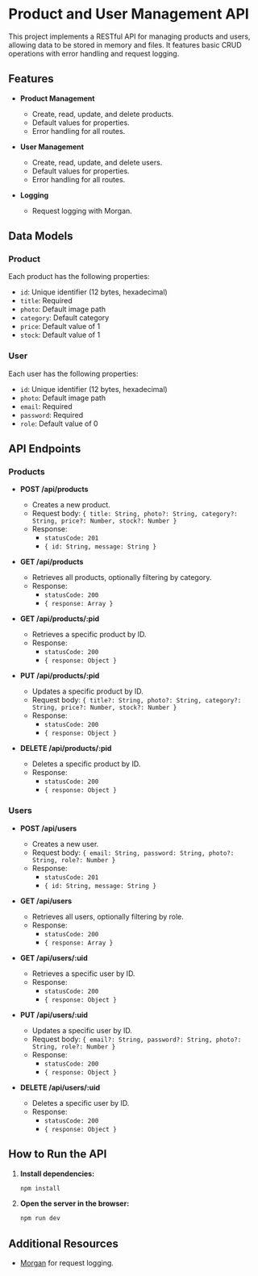 # Product and User Management API

This project implements a RESTful API for managing products and users, allowing data to be stored in memory and files. It features basic CRUD operations with error handling and request logging.

## Features

- **Product Management**
  - Create, read, update, and delete products.
  - Default values for properties.
  - Error handling for all routes.

- **User Management**
  - Create, read, update, and delete users.
  - Default values for properties.
  - Error handling for all routes.

- **Logging**
  - Request logging with Morgan.

## Data Models

### Product
Each product has the following properties:
- `id`: Unique identifier (12 bytes, hexadecimal)
- `title`: Required
- `photo`: Default image path
- `category`: Default category
- `price`: Default value of 1
- `stock`: Default value of 1

### User
Each user has the following properties:
- `id`: Unique identifier (12 bytes, hexadecimal)
- `photo`: Default image path
- `email`: Required
- `password`: Required
- `role`: Default value of 0

## API Endpoints

### Products

- **POST /api/products**
  - Creates a new product.
  - Request body: `{ title: String, photo?: String, category?: String, price?: Number, stock?: Number }`
  - Response:
    - `statusCode: 201`
    - `{ id: String, message: String }`
  
- **GET /api/products**
  - Retrieves all products, optionally filtering by category.
  - Response:
    - `statusCode: 200`
    - `{ response: Array }`
  
- **GET /api/products/:pid**
  - Retrieves a specific product by ID.
  - Response:
    - `statusCode: 200`
    - `{ response: Object }`
  
- **PUT /api/products/:pid**
  - Updates a specific product by ID.
  - Request body: `{ title?: String, photo?: String, category?: String, price?: Number, stock?: Number }`
  - Response:
    - `statusCode: 200`
    - `{ response: Object }`
  
- **DELETE /api/products/:pid**
  - Deletes a specific product by ID.
  - Response:
    - `statusCode: 200`
    - `{ response: Object }`

### Users

- **POST /api/users**
  - Creates a new user.
  - Request body: `{ email: String, password: String, photo?: String, role?: Number }`
  - Response:
    - `statusCode: 201`
    - `{ id: String, message: String }`
  
- **GET /api/users**
  - Retrieves all users, optionally filtering by role.
  - Response:
    - `statusCode: 200`
    - `{ response: Array }`
  
- **GET /api/users/:uid**
  - Retrieves a specific user by ID.
  - Response:
    - `statusCode: 200`
    - `{ response: Object }`
  
- **PUT /api/users/:uid**
  - Updates a specific user by ID.
  - Request body: `{ email?: String, password?: String, photo?: String, role?: Number }`
  - Response:
    - `statusCode: 200`
    - `{ response: Object }`
  
- **DELETE /api/users/:uid**
  - Deletes a specific user by ID.
  - Response:
    - `statusCode: 200`
    - `{ response: Object }`

## How to Run the API

1. **Install dependencies:**
    
    ```bash
    npm install
    ```


2. **Open the server in the browser:**

    ```bash
    npm run dev
    ```

## Additional Resources 

- [Morgan](https://github.com/expressjs/morgan) for request logging.

















